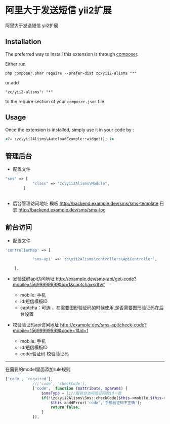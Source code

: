 阿里大于发送短信 yii2扩展
===============
阿里大于发送短信 yii2扩展

Installation
------------

The preferred way to install this extension is through [composer](http://getcomposer.org/download/).

Either run

```
php composer.phar require --prefer-dist zc/yii2-alisms "*"
```

or add

```
"zc/yii2-alisms": "*"
```

to the require section of your `composer.json` file.


Usage
-----

Once the extension is installed, simply use it in your code by  :

```php
<?= \zc\yii2Alisms\AutoloadExample::widget(); ?>
```


管理后台
-------
* 配置文件
```php
"sms" => [
            "class" => "zc\yii2Alisms\Module",
        ]
        
```

* 后台管理访问地址
模板 http://backend.example.dev/sms/sms-template
日志 http://backend.example.dev/sms/sms-log


前台访问
-------
* 配置文件
```php
'controllerMap' => [

            'sms-api' => 'zc\yii2Alisms\controllers\ApiController',

    ],
```
* 发验证码api访问地址
http://example.dev/sms-api/get-code?mobile=15699999999&id=1&captcha=sdfwf
  * mobile: 手机 
  * id:短信模板ID
  * captcha：可选 ，在需要图形验证码的时候使用,是否需要图形验证码在后台设置

* 校验验证码api访问地址
http://example.dev/sms-api/check-code?mobile=15699999999&code=1&id=1
  * mobile: 手机 
  * id:短信模板ID
  * code:验证码 
校验验证码
---------

在需要的model里面添加rule规则

```php
['code', 'required'],
            //['code', 'checkCode'],
            ['code',  function ($attribute, $params) {
                $smsType = 1;//跟前台访问验证码的id一致
                if(!\zc\yii2Alisms\Sms::checkCode($this->mobile,$this->code,$smsType)){
                    $this->addError('code','手机验证码不正确');
                    return false;
                }
            }],
```
 
 
 